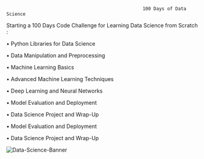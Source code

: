                                                       100 Days of Data Science
                                                       
Starting a 100 Days Code Challenge for Learning Data Science from Scratch :

  •	Python Libraries for Data Science
  
  •	Data Manipulation and Preprocessing
  
  •	Machine Learning Basics
  
  •	Advanced Machine Learning Techniques
  
  •	Deep Learning and Neural Networks
  
  •	Model Evaluation and Deployment
  
  •	Data Science Project and Wrap-Up
  
  •	Model Evaluation and Deployment
  
  •	Data Science Project and Wrap-Up

  

![Data-Science-Banner](https://github.com/jatingulia27/-100-Days-of-Data-Science/assets/155146270/fd213314-8bcf-4992-bf7f-53977a0031bc)

